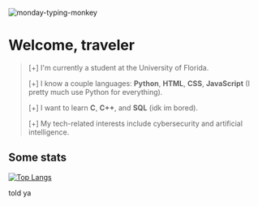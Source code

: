 ![monday-typing-monkey](https://github.com/helloimsanti/helloimsanti/assets/80968125/7b797c0c-d560-4add-b87d-4413aa1119cc)

# Welcome, traveler

> [+] I'm currently a student at the University of Florida.
>
> [+] I know a couple languages: **Python**, **HTML**, **CSS**, **JavaScript** (I pretty much use Python for everything).
>
> [+] I want to learn **C**, **C++**, and **SQL** (idk im bored).
>
> [+] My tech-related interests include cybersecurity and artificial intelligence.

## Some stats
[![Top Langs](https://github-readme-stats.vercel.app/api/top-langs/?username=helloimsanti&layout=compact&theme=transparent)](https://github.com/helloimsanti/github-readme-stats)

told ya
